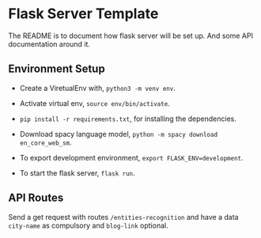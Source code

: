 # Flask Server Template

The README is to document how flask server will be set up. And some API documentation around it.

## Environment Setup

- Create a ViretualEnv with, ```python3 -m venv env```.

- Activate virtual env, ```source env/bin/activate```.

- ```pip install -r requirements.txt```, for installing the dependencies.

- Download spacy language model, ```python -m spacy download en_core_web_sm```.

- To export development environment, ```export FLASK_ENV=development```.

- To start the flask server, ```flask run```.

## API Routes

Send a get request with routes ```/entities-recognition``` and have a data `city-name` as compulsory and `blog-link` optional.
